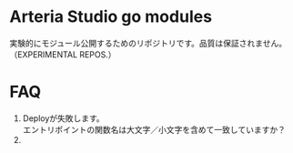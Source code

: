 # Arteria Studio go modules
 実験的にモジュール公開するためのリポジトリです。品質は保証されません。（EXPERIMENTAL REPOS.）
# FAQ
 1. Deployが失敗します。<br />
    エントリポイントの関数名は大文字／小文字を含めて一致していますか？<br />
 3. 
